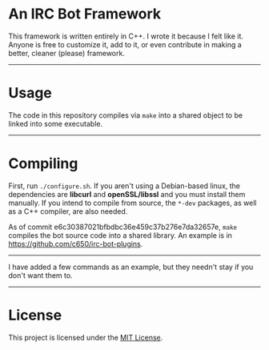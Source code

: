 # An IRC Bot Framework

This framework is written entirely in C++. I wrote it because I felt like it.
Anyone is free to customize it, add to it, or even contribute in making a better, cleaner (please) framework.

---
# Usage

The code in this repository compiles via `make` into a shared object to be linked into some executable.

---
# Compiling

First, run `./configure.sh`. If you aren't using a Debian-based linux, the dependencies are **libcurl** and **openSSL/libssl** and you must install them manually. If you intend to compile from source, the `*-dev` packages, as well as a C++ compiler, are also needed.

As of commit e6c30387021bfbdbc36e459c37b276e7da32657e, `make` compiles the bot source code into a shared library. An example is in https://github.com/c650/irc-bot-plugins.

---

I have added a few commands as an example, but they needn't stay if you don't want them to.

---
# License

This project is licensed under the [MIT License](/LICENSE).
